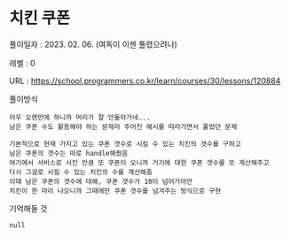 # 치킨 쿠폰
풀이일자 : 2023. 02. 06. (여독이 이젠 풀렸으려나)  
    
레벨 : 0   

URL : https://school.programmers.co.kr/learn/courses/30/lessons/120884  
    
풀이방식    

    어우 오랜만에 하니까 머리가 잘 안돌아가네...
    남은 쿠폰 수도 활용해야 하는 문제라 주어진 예시를 따라가면서 풀었던 문제
    
    기본적으로 현재 가지고 있는 쿠폰 갯수로 시킬 수 있는 치킨의 갯수를 구하고
    남은 쿠폰의 갯수는 따로 handle해줬음
    여기에서 서비스로 시킨 만큼 또 쿠폰이 오니까 거기에 대한 쿠폰 갯수를 또 계산해주고
    다시 그걸로 시킬 수 있는 치킨의 수를 계산해줌
    이때 남은 쿠폰의 갯수에 대해, 쿠폰 갯수가 10이 넘어가야만
    치킨이 한 마리 나오니까 그때에만 쿠폰 갯수를 넘겨주는 방식으로 구현

기억해둘 것  
    
    null
